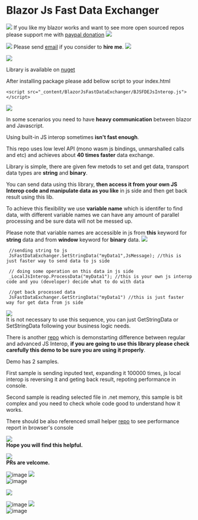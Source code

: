 # Blazor Js Fast Data Exchanger

![](https://placehold.it/15/4747d1/000000?text=+) 
If you like my blazor works and want to see more open sourced repos please support me with [paypal donation](https://www.paypal.me/VakhtangiAbashidze/10)
![](https://placehold.it/15/4747d1/000000?text=+) 

![](https://placehold.it/15/00e600/000000?text=+) 
Please send [email](mailto:VakhtangiAbashidze@gmail.com) if you consider to **hire me**.
![](https://placehold.it/15/00e600/000000?text=+)     


![](https://placehold.it/15/ffffff/000000?text=+)   


Library is available on [nuget](https://www.nuget.org/packages/BlazorJsFastDataExchanger)

After installing package please add bellow script to your index.html

```<script src="_content/BlazorJsFastDataExchanger/BJSFDEJsInterop.js"></script>```

![](https://placehold.it/15/ffffff/000000?text=+)  

In some scenarios you need to have **heavy communication** between blazor and Javascript.

Using built-in JS interop sometimes **isn't fast enough**.

This repo uses low level API (mono wasm js bindings, unmarshalled calls and etc) and achieves about **40 times faster** data exchange.

Library is simple, there are given few metods to set and get data, transport data types are **string** and **binary**.

You can send data using this library, **then access it from your own JS Interop code and
manipulate data as you like** in js side and then get back result using this lib.

To achieve this flexibility we use **variable name** which is identifer to find data, with different variable names we can have any amount of parallel processing and be sure data will not be messed up.

Please note that variable names are accessible in js from **this** keyword for **string** data and from **window** keyword for **binary** data.
![](https://placehold.it/15/ffffff/000000?text=+)   
```
 //sending string to js
 JsFastDataExchanger.SetStringData("myData1",JsMessage); //this is just faster way to send data to js side

 // doing some operation on this data in js side
 _LocalJsInterop.ProcessData("myData1"); //this is your own js interop code and you (developer) decide what to do with data

 //get back processed data
 JsFastDataExchanger.GetStringData("myData1") //this is just faster way for get data from js side
```

![](https://placehold.it/15/ffffff/000000?text=+)  
It is not necessary to use this sequence, you can just GetStringData or SetStringData following your business logic needs.


There is another [repo](https://github.com/Lupusa87/BlazorJsFastDataExchangerDemo) which is demonstarting difference between regular and advanced JS Interop, **if you are going to use this library please check carefully this demo to be sure you are using it properly**.

Demo has 2 samples.


First sample is sending inputed text, expanding it 100000 times, js local interop is reversing it and geting back result, repoting performance in console.

Second sample is reading selected file in .net memory, this sample is bit complex and you need to check whole code good to understand how it works.

There should be also referenced small helper [repo](https://github.com/Lupusa87/BlazorWindowHelper) to see performance report in browser's console

![](https://placehold.it/15/ffffff/000000?text=+)  
**Hope you will find this helpful.**

![](https://placehold.it/15/ffffff/000000?text=+)  
**PRs are velcome.**


![image](https://raw.githubusercontent.com/Lupusa87/BlazorJsFastDataExchanger/master/fast.png)
![](https://placehold.it/15/ffffff/000000?text=+)   
![image](https://raw.githubusercontent.com/Lupusa87/BlazorJsFastDataExchanger/master/slow.png)

![](https://placehold.it/15/ffffff/000000?text=+)  

![image](https://raw.githubusercontent.com/Lupusa87/BlazorJsFastDataExchanger/master/filefastload.png)
![](https://placehold.it/15/ffffff/000000?text=+)   
![image](https://raw.githubusercontent.com/Lupusa87/BlazorJsFastDataExchanger/master/fileslowload.png)
